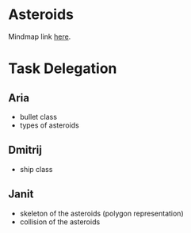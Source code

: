 # Asteroids

Mindmap link [here](https://coggle.it/diagram/Z9GBtkGNzdcZ32hz/t/delegation/e9d66761f34746b5971931e65bfa979950f5116c8969678dbbcac67cc78f7f64).


# Task Delegation

## Aria
- bullet class
- types of asteroids
## Dmitrij
- ship class
## Janit
- skeleton of the asteroids (polygon representation)
- collision of the asteroids
